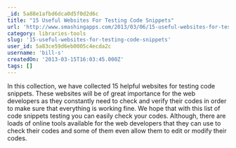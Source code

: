 ```yaml
---
_id: 5a88e1afbd6dca0d5f0d2d6c
title: "15 Useful Websites For Testing Code Snippets"
url: 'http://www.smashingapps.com/2013/03/06/15-useful-websites-for-testing-code-snippets.html'
category: libraries-tools
slug: '15-useful-websites-for-testing-code-snippets'
user_id: 5a83ce59d6eb0005c4ecda2c
username: 'bill-s'
createdOn: '2013-03-15T16:03:45.000Z'
tags: []
---
```


In this collection, we have collected 15 helpful websites for testing code snippets. These websites will be of great importance for the web developers as they constantly need to check and verify their codes in order to make sure that everything is working fine. We hope that with this list of code snippets testing you can easily check your codes. Although, there are loads of online tools available for the web developers that they can use to check their codes and some of them even allow them to edit or modify their codes.
